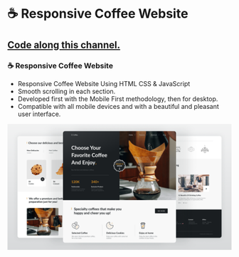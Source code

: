 # ☕ Responsive Coffee Website

## [Code along this channel.](https://youtu.be/kObf5-dJMpw)

### ☕ Responsive Coffee Website

- Responsive Coffee Website Using HTML CSS & JavaScript
- Smooth scrolling in each section.
- Developed first with the Mobile First methodology, then for desktop.
- Compatible with all mobile devices and with a beautiful and pleasant user interface.

![preview img](/preview.png)
